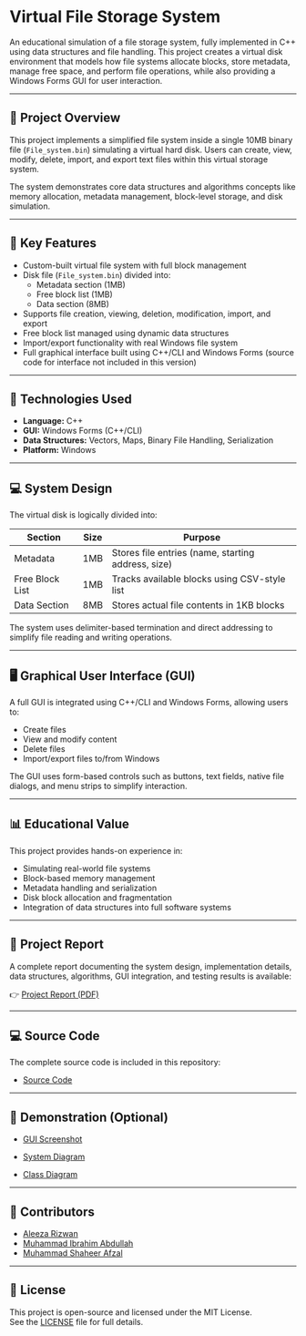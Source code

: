 # Virtual File Storage System

An educational simulation of a file storage system, fully implemented in C++ using data structures and file handling. This project creates a virtual disk environment that models how file systems allocate blocks, store metadata, manage free space, and perform file operations, while also providing a Windows Forms GUI for user interaction.

---

## 📖 Project Overview

This project implements a simplified file system inside a single 10MB binary file (`File_system.bin`) simulating a virtual hard disk. Users can create, view, modify, delete, import, and export text files within this virtual storage system.

The system demonstrates core data structures and algorithms concepts like memory allocation, metadata management, block-level storage, and disk simulation.

---

## 🚀 Key Features

- Custom-built virtual file system with full block management
- Disk file (`File_system.bin`) divided into:
  - Metadata section (1MB)
  - Free block list (1MB)
  - Data section (8MB)
- Supports file creation, viewing, deletion, modification, import, and export
- Free block list managed using dynamic data structures
- Import/export functionality with real Windows file system
- Full graphical interface built using C++/CLI and Windows Forms (source code for interface not included in this version)

---

## 🔧 Technologies Used

- **Language:** C++
- **GUI:** Windows Forms (C++/CLI)
- **Data Structures:** Vectors, Maps, Binary File Handling, Serialization
- **Platform:** Windows

---

## 💻 System Design

The virtual disk is logically divided into:

| Section | Size | Purpose |
|---------|------|---------|
| Metadata | 1MB | Stores file entries (name, starting address, size) |
| Free Block List | 1MB | Tracks available blocks using CSV-style list |
| Data Section | 8MB | Stores actual file contents in 1KB blocks |

The system uses delimiter-based termination and direct addressing to simplify file reading and writing operations.

---

## 🖥 Graphical User Interface (GUI)

A full GUI is integrated using C++/CLI and Windows Forms, allowing users to:

- Create files
- View and modify content
- Delete files
- Import/export files to/from Windows

The GUI uses form-based controls such as buttons, text fields, native file dialogs, and menu strips to simplify interaction.

---

## 📊 Educational Value

This project provides hands-on experience in:

- Simulating real-world file systems
- Block-based memory management
- Metadata handling and serialization
- Disk block allocation and fragmentation
- Integration of data structures into full software systems

---

## 📄 Project Report

A complete report documenting the system design, implementation details, data structures, algorithms, GUI integration, and testing results is available:

👉 [Project Report (PDF)](report/project_report.pdf)

---

## 💻 Source Code

The complete source code is included in this repository:

- [Source Code](code/virtual_file_storage_system.cpp)

---

## 📸 Demonstration (Optional)

- [GUI Screenshot](images/interface.jpg)

- [System Diagram](images/system_diagram.jpg)

- [Class Diagram](images/class_diagram.jpg)
  
---

## 👥 Contributors

- [Aleeza Rizwan](https://github.com/its-aleezA)
- [Muhammad Ibrahim Abdullah](https://github.com/Ibrahim5570)
- [Muhammad Shaheer Afzal](https://github.com/ShaheerAfzal)
  
---

## 🔖 License

This project is open-source and licensed under the MIT License.  
See the [LICENSE](LICENSE) file for full details.
